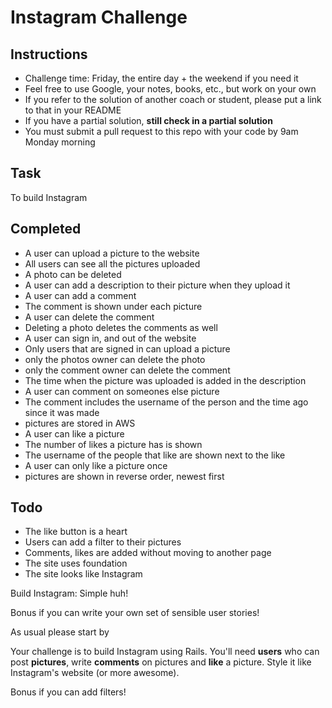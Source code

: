 Instagram Challenge
===================

Instructions
-------
* Challenge time: Friday, the entire day + the weekend if you need it
* Feel free to use Google, your notes, books, etc., but work on your own
* If you refer to the solution of another coach or student, please put a link to that in your README
* If you have a partial solution, **still check in a partial solution**
* You must submit a pull request to this repo with your code by 9am Monday morning

Task
-----
To build Instagram

Completed
-----
* A user can upload a picture to the website
* All users can see all the pictures uploaded
* A photo can be deleted
* A user can add a description to their picture when they upload it
* A user can add a comment
* The comment is shown under each picture
* A user can delete the comment
* Deleting a photo deletes the comments as well
* A user can sign in, and out of the website
* Only users that are signed in can upload a picture
* only the photos owner can delete the photo
* only the comment owner can delete the comment
* The time when the picture was uploaded is added in the description
* A user can comment on someones else picture
* The comment includes the username of the person and the time ago since it was made
* pictures are stored in AWS
* A user can like a picture
* The number of likes a picture has is shown
* The username of the people that like are shown next to the like
* A user can only like a picture once
* pictures are shown in reverse order, newest first








Todo
-----
* The like button is a heart
* Users can add a filter to their pictures
* Comments, likes are added without moving to another page
* The site uses foundation
* The site looks like Instagram




Build Instagram: Simple huh!

Bonus if you can write your own set of sensible user stories!

As usual please start by


Your challenge is to build Instagram using Rails. You'll need **users** who can post **pictures**, write **comments** on pictures and **like** a picture. Style it like Instagram's website (or more awesome).

Bonus if you can add filters!
